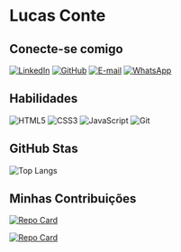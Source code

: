 # Lucas Conte

## Conecte-se comigo
[![LinkedIn](https://img.shields.io/badge/LinkedIn-0077B5?style=for-the-badge&logo=linkedin&logoColor=white)](https://www.linkedin.com/in/lucasconte/) 
[![GitHub](https://img.shields.io/badge/GitHub-100000?style=for-the-badge&logo=github&logoColor=white)](https://github.com/lucascontee) [![E-mail](https://img.shields.io/badge/-Email-000?style=for-the-badge&logo=microsoft-outlook&logoColor=007BFF)](mailto:lucascontee@icloud.com) [![WhatsApp](https://img.shields.io/badge/WhatsApp-25D366?style=for-the-badge&logo=whatsapp&logoColor=white)](https://wa.me/55+15+998139078)
## Habilidades
![HTML5](https://img.shields.io/badge/HTML5-E34F26?style=for-the-badge&logo=html5&logoColor=white)
![CSS3](https://img.shields.io/badge/CSS3-1572B6?style=for-the-badge&logo=css3&logoColor=white) ![JavaScript](https://img.shields.io/badge/JavaScript-F7DF1E?style=for-the-badge&logo=javascript&logoColor=black)
![Git](https://img.shields.io/badge/GIT-E44C30?style=for-the-badge&logo=git&logoColor=white)



## GitHub Stas
![Top Langs](https://github-readme-stats-git-masterrstaa-rickstaa.vercel.app/api/top-langs/?username=lucascontee&bg_color=000&border_color=30A3DC&title_color=E94D5F&text_color=FFF) 




## Minhas Contribuições
[![Repo Card](https://github-readme-stats.vercel.app/api/pin/?username=lucascontee&repo=to-do-list&bg_color=000&border_color=30A3DC&show_icons=true&icon_color=30A3DC&title_color=E94D5F&text_color=FFF)](https://github.com/lucascontee/to-do-list)

[![Repo Card](https://github-readme-stats.vercel.app/api/pin/?username=lucascontee&repo=age-calculator&bg_color=000&border_color=30A3DC&show_icons=true&icon_color=30A3DC&title_color=E94D5F&text_color=FFF)](https://github.com/lucascontee/age-calculator)
